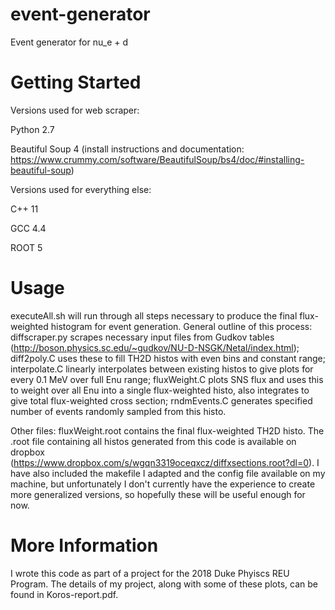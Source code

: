 # event-generator
Event generator for nu_e + d

# Getting Started
Versions used for web scraper: 

Python 2.7

Beautiful Soup 4 (install instructions and documentation: https://www.crummy.com/software/BeautifulSoup/bs4/doc/#installing-beautiful-soup)

Versions used for everything else:

C++ 11

GCC 4.4

ROOT 5

# Usage
executeAll.sh will run through all steps necessary to produce the final flux-weighted histogram for event generation. General outline of this process: diffscraper.py scrapes necessary input files from Gudkov tables (http://boson.physics.sc.edu/~gudkov/NU-D-NSGK/Netal/index.html); diff2poly.C uses these to fill TH2D histos with even bins and constant range; interpolate.C linearly interpolates between existing histos to give plots for every 0.1 MeV over full Enu range; fluxWeight.C plots SNS flux and uses this to weight over all Enu into a single flux-weighted histo, also integrates to give total flux-weighted cross section; rndmEvents.C generates specified number of events randomly sampled from this histo.

Other files: fluxWeight.root contains the final flux-weighted TH2D histo. The .root file containing all histos generated from this code is available on dropbox (https://www.dropbox.com/s/wgqn3319oceqxcz/diffxsections.root?dl=0). I have also included the makefile I adapted and the config file available on my machine, but unfortunately I don't currently have the experience to create more generalized versions, so hopefully these will be useful enough for now.

# More Information
I wrote this code as part of a project for the 2018 Duke Phyiscs REU Program. The details of my project, along with some of these plots, can be found in Koros-report.pdf.
